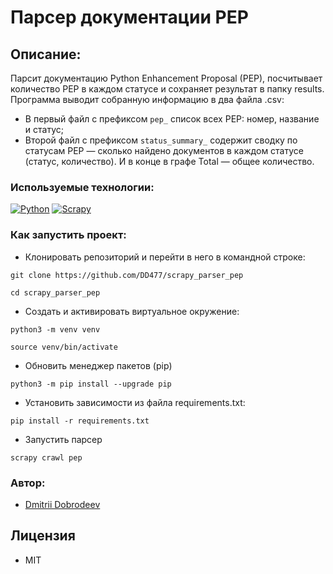 # Парсер документации PEP

## Описание:
Парсит документацию Python Enhancement Proposal (PEP), посчитывает количество PEP в каждом статусе и сохраняет результат в папку results.
Программа выводит собранную информацию в два файла .csv:

- В первый файл c префиксом `pep_` список всех PEP: номер, название и статус;
- Второй файл c префиксом `status_summary_` содержит сводку по статусам PEP — сколько найдено документов в каждом статусе (статус, количество). И в конце в графе Total — общее количество.

### Используемые технологии:
[![Python](https://img.shields.io/badge/-Python%203.10.4-464646?style=flat-square&logo=Python)](https://www.python.org/)
[![Scrapy](https://img.shields.io/badge/-Scrapy%202.5.1-464646?style=flat-square)](https://scrapy.org/)

### Как запустить проект:

- Клонировать репозиторий и перейти в него в командной строке:
```
git clone https://github.com/DD477/scrapy_parser_pep
```
```
cd scrapy_parser_pep
```

- Cоздать и активировать виртуальное окружение:

```
python3 -m venv venv
```
```
source venv/bin/activate
```

- Обновить менеджер пакетов (pip) 

```
python3 -m pip install --upgrade pip
```


- Установить зависимости из файла requirements.txt:

```
pip install -r requirements.txt
```

- Запустить парсер 
```
scrapy crawl pep 
```

### Автор:

- [Dmitrii Dobrodeev](https://github.com/DD477)

## Лицензия
- MIT


